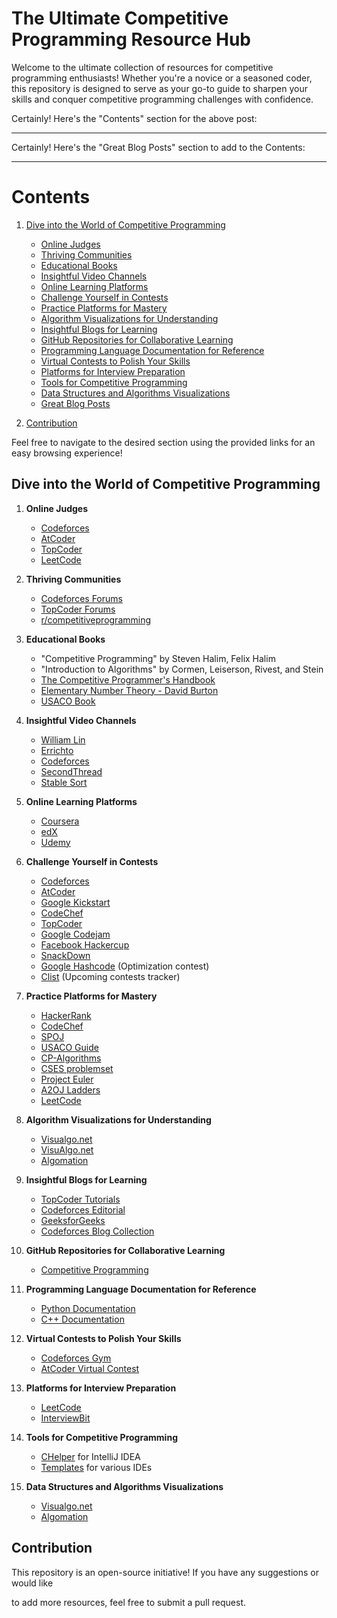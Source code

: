 
# The Ultimate Competitive Programming Resource Hub

Welcome to the ultimate collection of resources for competitive programming enthusiasts! Whether you're a novice or a seasoned coder, this repository is designed to serve as your go-to guide to sharpen your skills and conquer competitive programming challenges with confidence.

Certainly! Here's the "Contents" section for the above post:

---

Certainly! Here's the "Great Blog Posts" section to add to the Contents:

---

# Contents

1. [Dive into the World of Competitive Programming](#dive-into-the-world-of-competitive-programming)
   - [Online Judges](#online-judges)
   - [Thriving Communities](#thriving-communities)
   - [Educational Books](#educational-books)
   - [Insightful Video Channels](#insightful-video-channels)
   - [Online Learning Platforms](#online-learning-platforms)
   - [Challenge Yourself in Contests](#challenge-yourself-in-contests)
   - [Practice Platforms for Mastery](#practice-platforms-for-mastery)
   - [Algorithm Visualizations for Understanding](#algorithm-visualizations-for-understanding)
   - [Insightful Blogs for Learning](#insightful-blogs-for-learning)
   - [GitHub Repositories for Collaborative Learning](#github-repositories-for-collaborative-learning)
   - [Programming Language Documentation for Reference](#programming-language-documentation-for-reference)
   - [Virtual Contests to Polish Your Skills](#virtual-contests-to-polish-your-skills)
   - [Platforms for Interview Preparation](#platforms-for-interview-preparation)
   - [Tools for Competitive Programming](#tools-for-competitive-programming)
   - [Data Structures and Algorithms Visualizations](#data-structures-and-algorithms-visualizations)
   - [Great Blog Posts](#great-blog-posts)

2. [Contribution](#contribution)

Feel free to navigate to the desired section using the provided links for an easy browsing experience!

## Dive into the World of Competitive Programming

1. **Online Judges**
   - [Codeforces](https://codeforces.com/)
   - [AtCoder](https://atcoder.jp/)
   - [TopCoder](https://www.topcoder.com/)
   - [LeetCode](https://leetcode.com/)

2. **Thriving Communities**
   - [Codeforces Forums](https://codeforces.com/)
   - [TopCoder Forums](https://apps.topcoder.com/forums)
   - [r/competitiveprogramming](https://www.reddit.com/r/competitiveprogramming/)

3. **Educational Books**
   - "Competitive Programming" by Steven Halim, Felix Halim
   - "Introduction to Algorithms" by Cormen, Leiserson, Rivest, and Stein
   - [The Competitive Programmer's Handbook](https://cses.fi/book.pdf)
   - [Elementary Number Theory - David Burton](https://g.co/kgs/9jeHiX)
   - [USACO Book](https://darrenyao.com/usacobook/cpp.pdf)

4. **Insightful Video Channels**
   - [William Lin](https://www.youtube.com/channel/UCKuDLsO0Wwef53qdHPjbU2Q)
   - [Errichto](https://www.youtube.com/channel/UCBr_Fu6q9iHYQCh13jmpbrg)
   - [Codeforces](https://www.youtube.com/user/programmerofmath)
   - [SecondThread](https://www.youtube.com/channel/UCXbCohpE9IoVQUD2Ifg1d1g)
   - [Stable Sort](https://www.youtube.com/channel/UCV2g02zq5y7unJ_GSr-de2w)

5. **Online Learning Platforms**
   - [Coursera](https://www.coursera.org/)
   - [edX](https://www.edx.org/)
   - [Udemy](https://www.udemy.com/)

6. **Challenge Yourself in Contests**
   - [Codeforces](https://codeforces.com/)
   - [AtCoder](https://atcoder.jp/)
   - [Google Kickstart](https://codingcompetitions.withgoogle.com/kickstart/)
   - [CodeChef](https://www.codechef.com/)
   - [TopCoder](https://www.topcoder.com/)
   - [Google Codejam](https://codingcompetitions.withgoogle.com/codejam/)
   - [Facebook Hackercup](https://www.facebook.com/codingcompetitions/hacker-cup)
   - [SnackDown](https://snackdown.codechef.com/)
   - [Google Hashcode](https://codingcompetitions.withgoogle.com/hashcode) (Optimization contest)
   - [Clist](https://clist.by/) (Upcoming contests tracker)

7. **Practice Platforms for Mastery**
   - [HackerRank](https://www.hackerrank.com/)
   - [CodeChef](https://www.codechef.com/)
   - [SPOJ](https://www.spoj.com/)
   - [USACO Guide](https://usaco.guide/)
   - [CP-Algorithms](https://cp-algorithms.com/)
   - [CSES problemset](https://cses.fi/problemset/)
   - [Project Euler](https://projecteuler.net/)
   - [A2OJ Ladders](https://a2oj.com/ladders)
   - [LeetCode](https://leetcode.com/problems/)

8. **Algorithm Visualizations for Understanding**
   - [Visualgo.net](https://visualgo.net/)
   - [VisuAlgo.net](https://visualgo.net/en)
   - [Algomation](https://www.algomation.com/)

9. **Insightful Blogs for Learning**
   - [TopCoder Tutorials](https://www.topcoder.com/thrive/tutorials/)
   - [Codeforces Editorial](https://codeforces.com/blog/entry/66052)
   - [GeeksforGeeks](https://www.geeksforgeeks.org/)
   - [Codeforces Blog Collection](https://codeforces.com/blog/entry/91363)

10. **GitHub Repositories for Collaborative Learning**
    - [Competitive Programming](https://github.com/lnishan/awesome-competitive-programming)

11. **Programming Language Documentation for Reference**
    - [Python Documentation](https://docs.python.org/)
    - [C++ Documentation](https://en.cppreference.com/w/)

12. **Virtual Contests to Polish Your Skills**
    - [Codeforces Gym](https://codeforces.com/gyms)
    - [AtCoder Virtual Contest](https://kenkoooo.com/atcoder#/contest)

13. **Platforms for Interview Preparation**
    - [LeetCode](https://leetcode.com/)
    - [InterviewBit](https://www.interviewbit.com/)

14. **Tools for Competitive Programming**
    - [CHelper](https://plugins.jetbrains.com/plugin/7088-chelper) for IntelliJ IDEA
    - [Templates](https://github.com/stevenhalim/cpbook-code) for various IDEs

15. **Data Structures and Algorithms Visualizations**
    - [Visualgo.net](https://visualgo.net/)
    - [Algomation](https://www.algomation.com/)

## Contribution

This repository is an open-source initiative! If you have any suggestions or would like

 to add more resources, feel free to submit a pull request.
